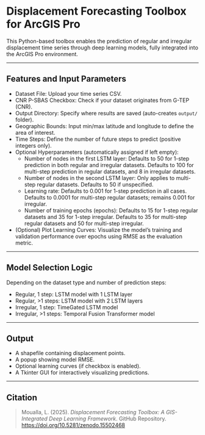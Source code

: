 # Displacement Forecasting Toolbox for ArcGIS Pro

This Python-based toolbox enables the prediction of regular and irregular displacement time series through deep learning models, fully integrated into the ArcGIS Pro environment.

---

## Features and Input Parameters

- Dataset File: Upload your time series CSV.
- CNR P-SBAS Checkbox: Check if your dataset originates from G-TEP (CNR).
- Output Directory: Specify where results are saved (auto-creates `output/` folder).
- Geographic Bounds: Input min/max latitude and longitude to define the area of interest.
- Time Steps: Define the number of future steps to predict (positive integers only).
- Optional Hyperparameters (automatically assigned if left empty):
    - Number of nodes in the first LSTM layer:
        Defaults to 50 for 1-step prediction in both regular and irregular datasets.
        Defaults to 100 for multi-step prediction in regular datasets, and 8 in irregular datasets.
    - Number of nodes in the second LSTM layer:
        Only applies to multi-step regular datasets. Defaults to 50 if unspecified.
    - Learning rate:
        Defaults to 0.001 for 1-step prediction in all cases.
        Defaults to 0.0001 for multi-step regular datasets; remains 0.001 for irregular.
     - Number of training epochs (epochs):
        Defaults to 15 for 1-step regular datasets and 35 for 1-step irregular.
        Defaults to 35 for multi-step regular datasets and 50 for multi-step irregular.
- (Optional) Plot Learning Curves: Visualize the model’s training and validation performance over epochs using RMSE 
   as the evaluation metric.

---

## Model Selection Logic

Depending on the dataset type and number of prediction steps:
- Regular, 1 step: LSTM model with 1 LSTM layer  
- Regular, >1 steps: LSTM model with 2 LSTM layers  
- Irregular, 1 step: TimeGated LSTM model
- Irregular, >1 steps: Temporal Fusion Transformer model

---

## Output

- A shapefile containing displacement points.
- A popup showing model RMSE.
- Optional learning curves (if checkbox is enabled).
- A Tkinter GUI for interactively visualizing predictions.

---

## Citation

> Moualla, L. (2025). *Displacement Forecasting Toolbox: A GIS-Integrated Deep Learning Framework*. GitHub Repository. https://doi.org/10.5281/zenodo.15502468


